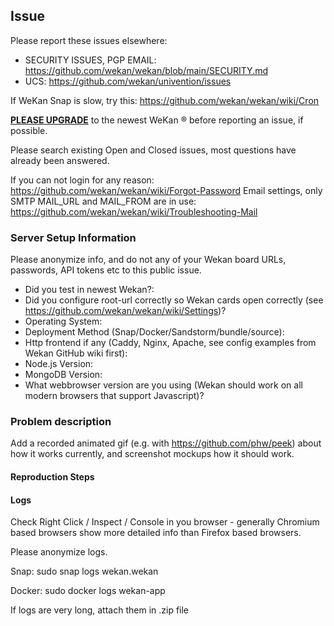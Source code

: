 ## Issue

Please report these issues elsewhere:

- SECURITY ISSUES, PGP EMAIL: https://github.com/wekan/wekan/blob/main/SECURITY.md
- UCS: https://github.com/wekan/univention/issues

If WeKan Snap is slow, try this: https://github.com/wekan/wekan/wiki/Cron

**[PLEASE UPGRADE](https://github.com/wekan/wekan/wiki/Backup)** to the newest
WeKan ® before reporting an issue, if possible.

Please search existing Open and Closed issues, most questions have already been answered.

If you can not login for any reason: https://github.com/wekan/wekan/wiki/Forgot-Password
Email settings, only SMTP MAIL_URL and MAIL_FROM are in use:
https://github.com/wekan/wekan/wiki/Troubleshooting-Mail

### Server Setup Information

Please anonymize info, and do not any of your Wekan board URLs, passwords,
API tokens etc to this public issue.

* Did you test in newest Wekan?:
* Did you configure root-url correctly so Wekan cards open correctly (see https://github.com/wekan/wekan/wiki/Settings)?
* Operating System:
* Deployment Method (Snap/Docker/Sandstorm/bundle/source):
* Http frontend if any (Caddy, Nginx, Apache, see config examples from Wekan GitHub wiki first):
* Node.js Version:
* MongoDB Version:
* What webbrowser version are you using (Wekan should work on all modern browsers that support Javascript)?

### Problem description

Add a recorded animated gif (e.g. with https://github.com/phw/peek) about
how it works currently, and screenshot mockups how it should work.


#### Reproduction Steps



#### Logs

Check Right Click / Inspect / Console in you browser - generally Chromium
based browsers show more detailed info than Firefox based browsers.

Please anonymize logs.

Snap: sudo snap logs wekan.wekan

Docker: sudo docker logs wekan-app

If logs are very long, attach them in .zip file


